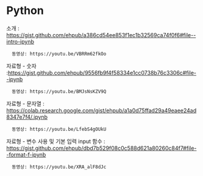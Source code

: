 # Python

소개 : https://gist.github.com/ehpub/a386cd54ee853f1ec1b32569ca74f0f6#file--intro-ipynb

      동영상: https://youtu.be/VBRRm62fkOo

자료형 - 숫자 :https://gist.github.com/ehpub/9556fb9f4f58334e1cc0738b76c3306c#file--ipynb

      동영상: https://youtu.be/BMJsNsKZV9Q

자료형 - 문자열 : https://colab.research.google.com/gist/ehpub/a1a0d75ffad29a49eaee24ad8347e7f4/.ipynb

      동영상: https://youtu.be/LfebS4gOUkU
자료형 - 변수 사용 및 기본 입력 input 함수 : https://gist.github.com/ehpub/dbd7b529f08c0c588d621a80260c84f7#file--format-f-ipynb

      동영상: https://youtu.be/XRA_alF8dJc
